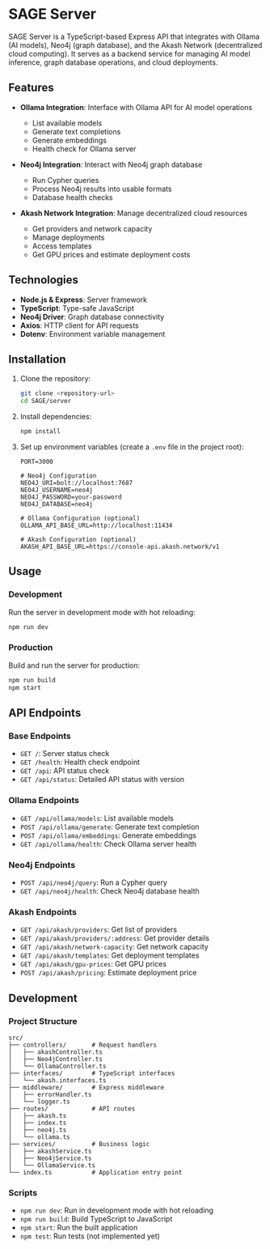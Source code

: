 # SAGE Server

SAGE Server is a TypeScript-based Express API that integrates with Ollama (AI models), Neo4j (graph database), and the Akash Network (decentralized cloud computing). It serves as a backend service for managing AI model inference, graph database operations, and cloud deployments.

## Features

- **Ollama Integration**: Interface with Ollama API for AI model operations
  - List available models
  - Generate text completions
  - Generate embeddings
  - Health check for Ollama server

- **Neo4j Integration**: Interact with Neo4j graph database
  - Run Cypher queries
  - Process Neo4j results into usable formats
  - Database health checks

- **Akash Network Integration**: Manage decentralized cloud resources
  - Get providers and network capacity
  - Manage deployments
  - Access templates
  - Get GPU prices and estimate deployment costs

## Technologies

- **Node.js & Express**: Server framework
- **TypeScript**: Type-safe JavaScript
- **Neo4j Driver**: Graph database connectivity
- **Axios**: HTTP client for API requests
- **Dotenv**: Environment variable management

## Installation

1. Clone the repository:
   ```bash
   git clone <repository-url>
   cd SAGE/server
   ```

2. Install dependencies:
   ```bash
   npm install
   ```

3. Set up environment variables (create a `.env` file in the project root):
   ```
   PORT=3000
   
   # Neo4j Configuration
   NEO4J_URI=bolt://localhost:7687
   NEO4J_USERNAME=neo4j
   NEO4J_PASSWORD=your-password
   NEO4J_DATABASE=neo4j
   
   # Ollama Configuration (optional)
   OLLAMA_API_BASE_URL=http://localhost:11434
   
   # Akash Configuration (optional)
   AKASH_API_BASE_URL=https://console-api.akash.network/v1
   ```

## Usage

### Development

Run the server in development mode with hot reloading:

```bash
npm run dev
```

### Production

Build and run the server for production:

```bash
npm run build
npm start
```

## API Endpoints

### Base Endpoints

- `GET /`: Server status check
- `GET /health`: Health check endpoint
- `GET /api`: API status check
- `GET /api/status`: Detailed API status with version

### Ollama Endpoints

- `GET /api/ollama/models`: List available models
- `POST /api/ollama/generate`: Generate text completion
- `POST /api/ollama/embeddings`: Generate embeddings
- `GET /api/ollama/health`: Check Ollama server health

### Neo4j Endpoints

- `POST /api/neo4j/query`: Run a Cypher query
- `GET /api/neo4j/health`: Check Neo4j database health

### Akash Endpoints

- `GET /api/akash/providers`: Get list of providers
- `GET /api/akash/providers/:address`: Get provider details
- `GET /api/akash/network-capacity`: Get network capacity
- `GET /api/akash/templates`: Get deployment templates
- `GET /api/akash/gpu-prices`: Get GPU prices
- `POST /api/akash/pricing`: Estimate deployment price

## Development

### Project Structure

```
src/
├── controllers/       # Request handlers
│   ├── akashController.ts
│   ├── Neo4jController.ts
│   └── OllamaController.ts
├── interfaces/        # TypeScript interfaces
│   └── akash.interfaces.ts
├── middleware/        # Express middleware
│   ├── errorHandler.ts
│   └── logger.ts
├── routes/            # API routes
│   ├── akash.ts
│   ├── index.ts
│   ├── neo4j.ts
│   └── ollama.ts
├── services/          # Business logic
│   ├── akashService.ts
│   ├── Neo4jService.ts
│   └── OllamaService.ts
└── index.ts           # Application entry point
```

### Scripts

- `npm run dev`: Run in development mode with hot reloading
- `npm run build`: Build TypeScript to JavaScript
- `npm start`: Run the built application
- `npm test`: Run tests (not implemented yet)